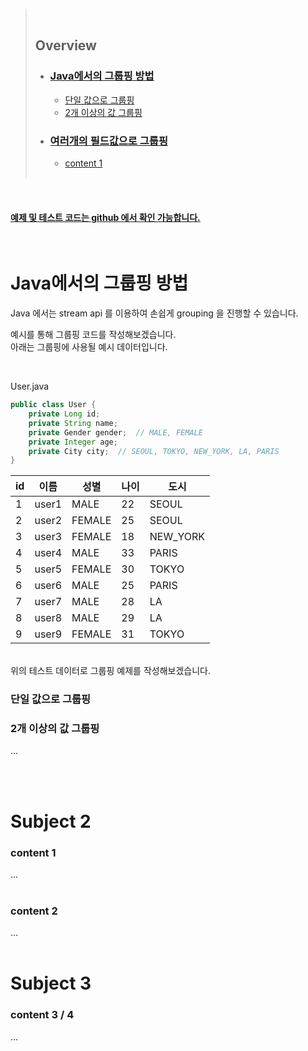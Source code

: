 > <br>
>
> ## **Overview**
>
> - ### [**Java에서의 그룹핑 방법**](#subject-1)
>   - [단일 값으로 그룹핑](#content-0)
>   - [2개 이상의 값 그룹핑](#content-1)
> - ### [**여러개의 필드값으로 그룹핑**](#subject-2)
>   - [content 1](#content-1) <br><br>

<br />

#### [**예제 및 테스트 코드는 github 에서 확인 가능합니다.**](https://github.com/limwoobin/blog-code-example/tree/master/java-grouping-example)

<br />

# **Java에서의 그룹핑 방법**

Java 에서는 stream api 를 이용하여 손쉽게 grouping 을 진행할 수 있습니다.

예시를 통해 그룹핑 코드를 작성해보겠습니다.  
아래는 그룹핑에 사용될 예시 데이터입니다.

<br>

User.java

```java
public class User {
    private Long id;
    private String name;
    private Gender gender;	// MALE, FEMALE
    private Integer age;
    private City city;	// SEOUL, TOKYO, NEW_YORK, LA, PARIS
}
```

| id  | 이름  | 성별   | 나이 | 도시     |
| --- | ----- | ------ | ---- | -------- |
| 1   | user1 | MALE   | 22   | SEOUL    |
| 2   | user2 | FEMALE | 25   | SEOUL    |
| 3   | user3 | FEMALE | 18   | NEW_YORK |
| 4   | user4 | MALE   | 33   | PARIS    |
| 5   | user5 | FEMALE | 30   | TOKYO    |
| 6   | user6 | MALE   | 25   | PARIS    |
| 7   | user7 | MALE   | 28   | LA       |
| 8   | user8 | MALE   | 29   | LA       |
| 9   | user9 | FEMALE | 31   | TOKYO    |

<br>
위의 테스트 데이터로 그룹핑 예제를 작성해보겠습니다.

### **단일 값으로 그룹핑**

### **2개 이상의 값 그룹핑**

...

<br>
<br>

# Subject 2

### content 1

...
<br>
<br>

### content 2

...
<br>
<br>

# **Subject 3**

### content 3 / 4

...
<br>
